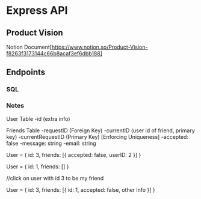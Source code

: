 # Express API

## Product Vision

Notion Document[https://www.notion.so/Product-Vision-f8263f3173144c66b8acaf3ef6dbb188]

## Endpoints

### SQL

### Notes

User Table
-id
(extra info)

Friends Table
-requestID (Foreign Key)
-currentID (user id of friend, primary key)
-currentRequestID (Primary Key) [Enforcing Uniqueness]
-accepted: false
-message: string
-email: string

User = {
id: 3,
friends: [{
accepted: false,
userID: 2
}]
}

User = {
id: 1,
friends: []
}

//click on user with id 3 to be my friend

User = {
id: 3,
friends: [{
id: 1,
accepted: false,
other info
}]
}
